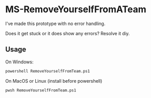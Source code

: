 # MS-RemoveYourselfFromATeam

I've made this prototype with no error handling. 

Does it get stuck or it does show any errors? Resolve it diy.

## Usage

On Windows:
```cmd
powershell RemoveYourselfFromTeam.ps1
```
On MacOS or Linux (install before powershell)
```bash
pwsh RemoveYourselfFromTeam.ps1
```